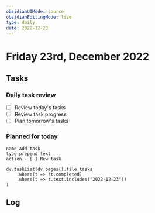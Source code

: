 ```yaml
---
obsidianUIMode: source
obsidianEditingMode: live
type: daily
date: 2022-12-23
---
```


# Friday 23rd, December 2022

## Tasks

### Daily task review
- [ ] Review today's tasks
- [ ] Review task progress
- [ ] Plan tomorrow's tasks

### Planned for today
```button
name Add task
type prepend text
action - [ ] New task
```

```dataviewjs
dv.taskList(dv.pages().file.tasks
	.where(t => !t.completed)
	.where(t => t.text.includes("2022-12-23"))
)
```

## Log
